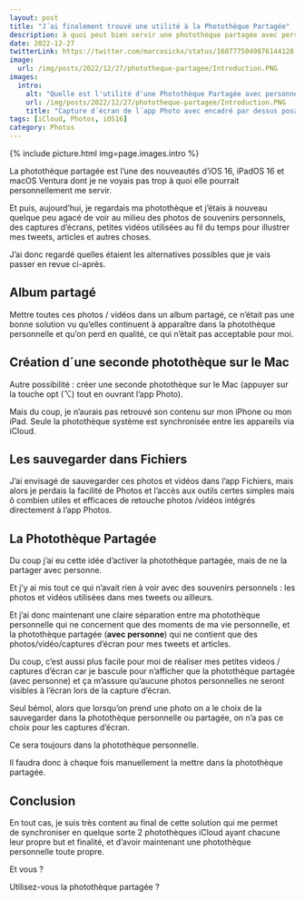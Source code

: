 ```yaml
---
layout: post
title: "J´ai finalement trouvé une utilité à la Photothèque Partagée"
description: à quoi peut bien servir une photothèque partagée avec personne ? 
date: 2022-12-27
twitterLink: https://twitter.com/marcosickx/status/1607775049876144128
image:
  url: /img/posts/2022/12/27/phototheque-partagee/Introduction.PNG
images:
  intro:
    alt: "Quelle est l'utilité d'une Photothèque Partagée avec personne ?"
    url: /img/posts/2022/12/27/phototheque-partagee/Introduction.PNG
    title: "Capture d´écran de l´app Photo avec encadré par dessus posant la question suivante : Quelle est l´utilité d´une Photothèque Partagée avec Personne ?"
tags: [iCloud, Photos, iOS16]
category: Photos
---
```

{% include picture.html img=page.images.intro %}

La photothèque partagée est l’une des nouveautés d’iOS 16, iPadOS 16 et macOS Ventura 
dont je ne voyais pas trop à quoi elle pourrait personnellement me servir.

Et puis, aujourd’hui, je regardais ma photothèque et 
j’étais à nouveau quelque peu agacé de voir 
au milieu des photos de souvenirs personnels, 
des captures d’écrans, petites vidéos utilisées au fil du temps 
pour illustrer mes tweets, articles et autres choses.

J’ai donc regardé quelles étaient les alternatives possibles que je vais passer en revue ci-après.

## Album partagé

Mettre toutes ces photos / vidéos dans un album partagé, ce n’était pas une bonne solution vu 
qu’elles continuent à apparaître dans la photothèque personnelle et 
qu’on perd en qualité, ce qui n’était pas acceptable pour moi.

## Création d´une seconde photothèque sur le Mac
Autre possibilité : créer une seconde photothèque sur le Mac 
(appuyer sur la touche opt (⌥) tout en ouvrant l’app Photo). 

Mais du coup, je n’aurais pas retrouvé son contenu sur mon iPhone ou mon iPad. 
Seule la photothèque système est synchronisée entre les appareils via iCloud.

## Les sauvegarder dans Fichiers

J’ai envisagé de sauvegarder ces photos et vidéos dans l’app Fichiers, 
mais alors je perdais la facilité de Photos et l’accès aux outils 
certes simples mais ô combien utiles et efficaces de retouche photos /vidéos 
intégrés directement à l’app Photos.

## La Photothèque Partagée

Du coup j’ai eu cette idée d’activer la photothèque partagée, 
mais de ne la partager avec personne.

Et j’y ai mis tout ce qui n’avait rien à voir avec des souvenirs personnels : 
les photos et vidéos utilisées dans mes tweets ou ailleurs.

Et j’ai donc maintenant une claire séparation entre 
ma photothèque personnelle qui ne concernent que des moments de ma vie personnelle, 
et la photothèque partagée (**avec personne**) qui ne contient 
que des photos/vidéo/captures d’écran pour mes tweets et articles.

Du coup, c’est aussi plus facile pour moi de réaliser mes petites 
videos / captures d’écran car je bascule pour n’afficher que la 
photothèque partagée (avec personne) et ça m’assure 
qu’aucune photos personnelles ne seront visibles à l’écran 
lors de la capture d’écran.

Seul bémol, alors que lorsqu’on prend une photo on a le choix de la sauvegarder 
dans la photothèque personnelle ou partagée, 
on n’a pas ce choix pour les captures d’écran. 

Ce sera toujours dans la photothèque personnelle.

Il faudra donc à chaque fois manuellement la mettre dans la photothèque partagée.

## Conclusion

En tout cas, je suis très content au final de cette solution qui me permet  
de synchroniser en quelque sorte 2 photothèques iCloud ayant chacune 
leur propre but et finalité, et d’avoir maintenant une photothèque personnelle toute propre.

Et vous ? 

Utilisez-vous la photothèque partagée ?
